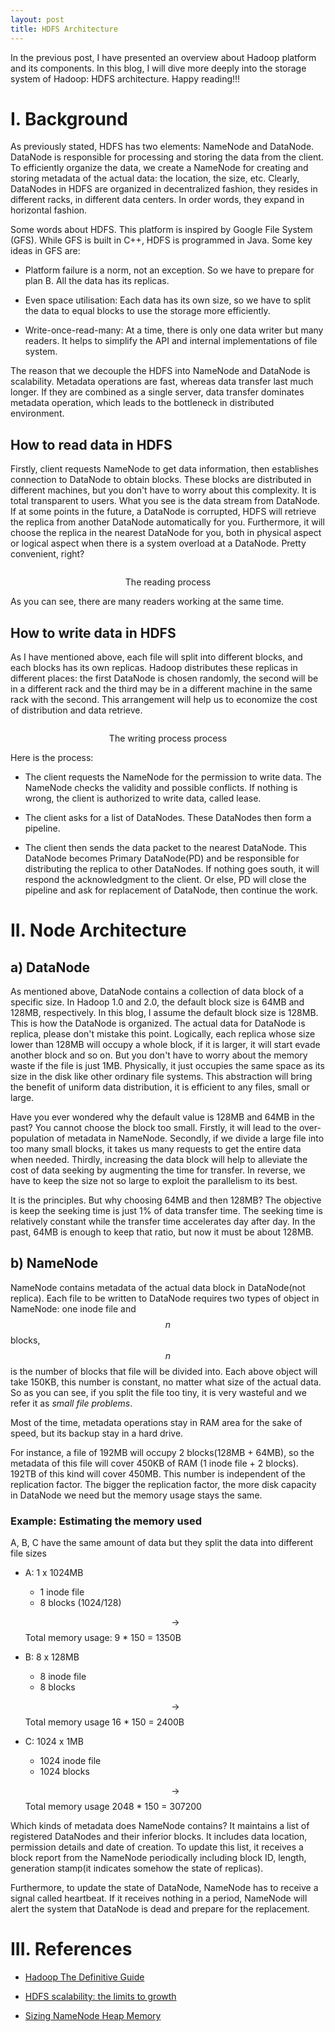 ```yaml
---
layout: post
title: HDFS Architecture
---
```


In the previous post, I have presented an overview about Hadoop platform and its components. In this blog, I will dive more deeply into the storage system of Hadoop: HDFS architecture. Happy reading!!!

# I. Background

As previously stated, HDFS has two elements: NameNode and DataNode. DataNode is responsible for processing and storing the data from the client. To efficiently organize the data, we create a NameNode for creating and storing metadata of the actual data: the location, the size, etc. Clearly, DataNodes in HDFS are organized in decentralized fashion, they resides in different racks, in different data centers. In order words, they expand in horizontal fashion.

Some words about HDFS. This platform is inspired by Google File System (GFS). While GFS is built in C++, HDFS is programmed in Java. Some key ideas in GFS are:

- Platform failure is a norm, not an exception. So we have to prepare for plan B. All the data has its replicas.

- Even space utilisation: Each data has its own size, so we have to split the data to equal blocks to use the storage more efficiently.

- Write-once-read-many: At a time, there is only one data writer but many readers. It helps to simplify the API and internal implementations of file system.

The reason that we decouple the HDFS into NameNode and DataNode is scalability. Metadata operations are fast, whereas data transfer last much longer. If they are combined as a single server, data transfer dominates metadata operation, which leads to the bottleneck in distributed environment.

## How to read data in HDFS

Firstly, client requests NameNode to get data information, then establishes connection to DataNode to obtain blocks. These blocks are distributed in different machines, but you don't have to worry about this complexity. It is total transparent to users. What you see is the data stream from DataNode. If at some points in the future, a DataNode is corrupted, HDFS will retrieve the replica from another DataNode automatically for you. Furthermore, it will choose the replica in the nearest DataNode for you, both in physical aspect or logical aspect when there is a system overload at a DataNode. Pretty convenient, right?

<p align="center">
 <img src="/img/hdfs/hdfs-data-flow-read.png" alt="" align="middle">
 <div align="center"> The reading process</div>
</p>

As you can see, there are many readers working at the same time.

## How to write data in HDFS

As I have mentioned above, each file will split into different blocks, and each blocks has its own replicas. Hadoop distributes these replicas in different places: the first DataNode is chosen randomly, the second will be in a different rack and the third may be in a different machine in the same rack with the second. This arrangement will help us to economize the cost of distribution and data retrieve.

<p align="center">
 <img src="/img/hdfs/HDFS_Client_Write_File.png" alt="" align="middle">
 <div align="center"> The writing process process</div>
</p>

Here is the process:

- The client requests the NameNode for the permission to write data. The NameNode checks the validity and possible conflicts. If nothing is wrong, the client is authorized to write data, called lease.

- The client asks for a list of DataNodes. These DataNodes then form a pipeline.

- The client then sends the data packet to the nearest DataNode. This DataNode becomes Primary DataNode(PD) and be responsible for distributing the replica to other DataNodes. If nothing goes south, it will respond the acknowledgment to the client. Or else, PD will close the pipeline and ask for replacement of DataNode, then continue the work.

# II. Node Architecture

## a) DataNode

As mentioned above, DataNode contains a collection of data block of a specific size. In Hadoop 1.0 and 2.0, the default block size is 64MB and 128MB, respectively. In this blog, I assume the default block size is 128MB. This is how the DataNode is organized. The actual data for DataNode is replica, please don't mistake this point. Logically, each replica whose size lower than 128MB will occupy a whole block, if it is larger, it will start evade another block and so on. But you don't have to worry about the memory waste if the file is just 1MB. Physically, it just occupies the same space as its size in the disk like other ordinary file systems. This abstraction will bring the benefit of uniform data distribution, it is efficient to any files, small or large.

Have you ever wondered why the default value is 128MB and 64MB in the past? You cannot choose the block too small. Firstly, it will lead to the over-population of metadata in NameNode. Secondly, if we divide a large file into too many small blocks, it takes us many requests to get the entire data when needed. Thirdly, increasing the data block will help to alleviate the cost of data seeking by augmenting the time for transfer. In reverse, we have to keep the size not so large to exploit the parallelism to its best.

It is the principles. But why choosing 64MB and then 128MB? The objective is keep the seeking time is just 1% of data transfer time. The seeking time is relatively constant while the transfer time accelerates day after day. In the past, 64MB is enough to keep that ratio, but now it must be about 128MB.

## b) NameNode

NameNode contains metadata of the actual data block in DataNode(not replica). Each file to be written to DataNode requires two types of object in NameNode: one inode file and $$n$$ blocks, $$n$$ is the number of blocks that file will be divided into. Each above object will take 150KB, this number is constant, no matter what size of the actual data. So as you can see, if you split the file too tiny, it is very wasteful and we refer it as _small file problems_.

Most of the time, metadata operations stay in RAM area for the sake of speed, but its backup stay in a hard drive.

For instance, a file of 192MB will occupy 2 blocks(128MB + 64MB), so the metadata of this file will cover 450KB of RAM (1 inode file + 2 blocks). 192TB of this kind will cover 450MB. This number is independent of the replication factor. The bigger the replication factor, the more disk capacity in DataNode we need but the memory usage stays the same.

### Example: Estimating the memory used

A, B, C have the same amount of data but they split the data into different file sizes

- A: 1 x 1024MB

  - 1 inode file
  - 8 blocks (1024/128)

  $$\rightarrow$$ Total memory usage: 9 * 150 = 1350B

- B: 8 x 128MB

  - 8 inode file
  - 8 blocks

  $$\rightarrow$$ Total memory usage 16 * 150 = 2400B

- C: 1024 x 1MB

  - 1024 inode file
  - 1024 blocks

  $$\rightarrow$$ Total memory usage 2048 * 150 = 307200

Which kinds of metadata does NameNode contains? It maintains a list of registered DataNodes and their inferior blocks. It includes data location, permission details and date of creation. To update this list, it receives a block report from the NameNode periodically including block ID, length, generation stamp(it indicates somehow the state of replicas).

Furthermore, to update the state of DataNode, NameNode has to receive a signal called heartbeat. If it receives nothing in a period, NameNode will alert the system that DataNode is dead and prepare for the replacement.

# III. References

- [Hadoop The Definitive Guide](http://barbie.uta.edu/~jli/Resources/MapReduce&Hadoop/Hadoop%20The%20Definitive%20Guide.pdf)

- [HDFS scalability: the limits to growth](http://c59951.r51.cf2.rackcdn.com/5424-1908-shvachko.pdf)

- [Sizing NameNode Heap Memory](https://www.cloudera.com/documentation/enterprise/5-10-x/topics/admin_nn_memory_config.html)